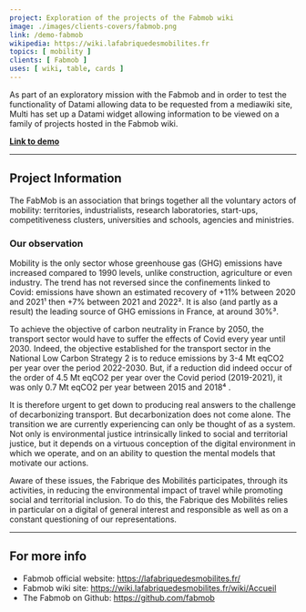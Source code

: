 ```yaml
---
project: Exploration of the projects of the Fabmob wiki
image: ./images/clients-covers/fabmob.png
link: /demo-fabmob
wikipedia: https://wiki.lafabriquedesmobilites.fr
topics: [ mobility ]
clients: [ Fabmob ]
uses: [ wiki, table, cards ]
---
```


As part of an exploratory mission with the Fabmob and in order to test the functionality of Datami allowing data to be requested from a mediawiki site, Multi has set up a Datami widget allowing information to be viewed on a family of projects hosted in the Fabmob wiki.

**[Link to demo](/demo-fabmob)**

---

## Project Information

The FabMob is an association that brings together all the voluntary actors of mobility: territories, industrialists, research laboratories, start-ups, competitiveness clusters, universities and schools, agencies and ministries.

### Our observation

Mobility is the only sector whose greenhouse gas (GHG) emissions have increased compared to 1990 levels, unlike construction, agriculture or even industry. The trend has not reversed since the confinements linked to Covid: emissions have shown an estimated recovery of +11% between 2020 and 2021¹ then +7% between 2021 and 2022². It is also (and partly as a result) the leading source of GHG emissions in France, at around 30%³.

To achieve the objective of carbon neutrality in France by 2050, the transport sector would have to suffer the effects of Covid every year until 2030. Indeed, the objective established for the transport sector in the National Low Carbon Strategy 2 is to reduce emissions by 3-4 Mt eqCO2 per year over the period 2022-2030. But, if a reduction did indeed occur of the order of 4.5 Mt eqCO2 per year over the Covid period (2019-2021), it was only 0.7 Mt eqCO2 per year between 2015 and 2018⁴ .

It is therefore urgent to get down to producing real answers to the challenge of decarbonizing transport. But decarbonization does not come alone. The transition we are currently experiencing can only be thought of as a system. Not only is environmental justice intrinsically linked to social and territorial justice, but it depends on a virtuous conception of the digital environment in which we operate, and on an ability to question the mental models that motivate our actions.

Aware of these issues, the Fabrique des Mobilités participates, through its activities, in reducing the environmental impact of travel while promoting social and territorial inclusion. To do this, the Fabrique des Mobilités relies in particular on a digital of general interest and responsible as well as on a constant questioning of our representations.

---

## For more info

- Fabmob official website: https://lafabriquedesmobilites.fr/
- Fabmob wiki site: https://wiki.lafabriquedesmobilites.fr/wiki/Accueil
- The Fabmob on Github: https://github.com/fabmob